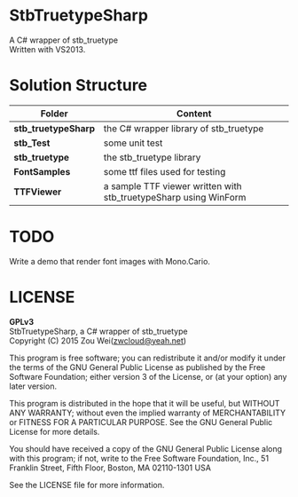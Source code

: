 # StbTruetypeSharp
A C# wrapper of stb_truetype<br/>
Written with VS2013.

# Solution Structure

Folder                  | Content
---                     | ---
__stb_truetypeSharp__   | the C# wrapper library of stb_truetype
__stb_Test__            | some unit test
__stb_truetype__        | the stb_truetype library
__FontSamples__         | some ttf files used for testing
__TTFViewer__           | a sample TTF viewer written with stb_truetypeSharp using WinForm

# TODO
Write a demo that render font images with Mono.Cario.

# LICENSE
   __GPLv3__  
   StbTruetypeSharp, a C# wrapper of stb_truetype  
   Copyright (C) 2015  Zou Wei(zwcloud@yeah.net)
   
   This program is free software; you can redistribute it and/or modify
   it under the terms of the GNU General Public License as published by
   the Free Software Foundation; either version 3 of the License, or
   (at your option) any later version.
   
   This program is distributed in the hope that it will be useful,
   but WITHOUT ANY WARRANTY; without even the implied warranty of
   MERCHANTABILITY or FITNESS FOR A PARTICULAR PURPOSE.  See the
   GNU General Public License for more details.
   
   You should have received a copy of the GNU General Public License
   along with this program; if not, write to the Free Software Foundation,
   Inc., 51 Franklin Street, Fifth Floor, Boston, MA 02110-1301  USA

See the LICENSE file for more information.

